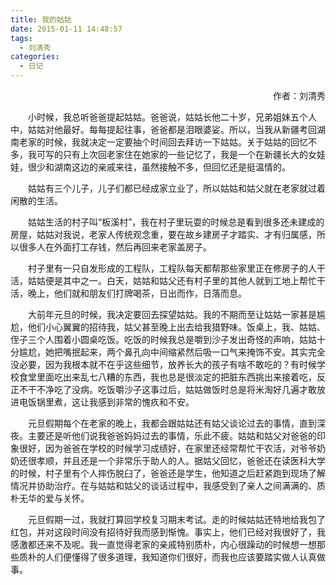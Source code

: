 ```yaml
---
title: 我的姑姑
date: 2015-01-11 14:48:57
tags: 
  - 刘清秀
categories:
  - 日记
---
```


<p align="right">作者：刘清秀</p>  

&emsp;&emsp;小时候，我总听爸爸提起姑姑。爸爸说，姑姑长他二十岁，兄弟姐妹五个人中，姑姑对他最好。每每提起往事，爸爸都是泪眼婆娑。所以，当我从新疆考回湖南老家的时候，我就决定一定要抽个时间回去拜访一下姑姑。关于姑姑的回忆不多，我可写的只有上次回老家住在她家的一些记忆了，我是一个在新疆长大的女娃娃，很少和湖南这边的亲戚来往，虽然接触不多，但回忆还是挺温情的。  

&emsp;&emsp;姑姑有三个儿子，儿子们都已经成家立业了，所以姑姑和姑父就在老家就过着闲散的生活。

&emsp;&emsp;姑姑生活的村子叫“板溪村”，我在村子里玩耍的时候总是看到很多还未建成的房屋，姑姑对我说，老家人传统观念重，要在故乡建房子才踏实、才有归属感，所以很多人在外面打工存钱，然后再回来老家盖房子。

&emsp;&emsp;村子里有一只自发形成的工程队，工程队每天都帮那些家里正在修房子的人干活，姑姑便是其中之一。白天，姑姑和姑父还有村子里的其他人就到工地上帮忙干活，晚上，他们就和朋友们打牌喝茶，日出而作，日落而息。

&emsp;&emsp;大前年元旦的时候，我决定要回去探望姑姑。我的不期而至让姑姑一家甚是尴尬，他们小心翼翼的招待我，姑父甚至晚上出去给我猎野味。饭桌上，我、姑姑、侄子三个人围着小圆桌吃饭。吃饭的时候我总是嚼到沙子发出奇怪的声响，姑姑十分尴尬，她把嘴抿起来，两个鼻孔向中间缩紧然后吸一口气来掩饰不安。其实完全没必要，因为我根本就不在乎这些细节，放养长大的孩子有啥不敢吃的？有时候学校食堂里面吃出来乱七八糟的东西，我也总是很淡定的把脏东西挑出来接着吃，反正不干不净吃了没病。吃饭嚼沙子这事过后，姑姑做饭时总是将米淘好几遍才敢放进电饭锅里煮，这让我感到非常的愧疚和不安。

&emsp;&emsp;元旦假期每个在老家的晚上，我都会跟姑姑还有姑父谈论过去的事情，直到深夜。主要还是听他们说我爸爸妈妈过去的事情，乐此不疲。姑姑和姑父对爸爸的印象很好，因为爸爸在学校的时候学习成绩好，在家里还经常帮忙干农活，对爷爷奶奶还很孝顺，并且还是一个非常乐于助人的人。据姑父回忆，爸爸还在读医科大学的时候，村子里有个人摔伤脱臼了，爸爸还是学生，他知道之后赶紧跑到现场了解情况并协助治疗。在与姑姑和姑父的谈话过程中，我感受到了亲人之间满满的、质朴无华的爱与关怀。

&emsp;&emsp;元旦假期一过，我就打算回学校复习期末考试。走的时候姑姑还特地给我包了红包，并对这段时间没有招待好我而感到惭愧。事实上，他们已经对我很好了，我感激都还来不及呢。我一直觉得老家的亲戚特别质朴，内心很躁动的时候想一想那些质朴的人们便懂得了很多道理，我知道你们很好，而我也应该要踏实做人认真做事。
